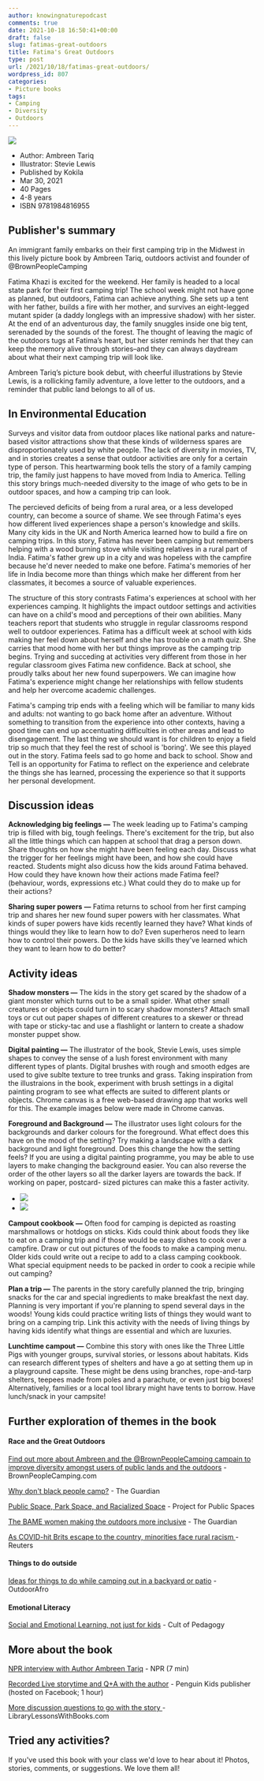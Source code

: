 ```yaml
---
author: knowingnaturepodcast
comments: true
date: 2021-10-18 16:50:41+00:00
draft: false
slug: fatimas-great-outdoors
title: Fatima's Great Outdoors
type: post
url: /2021/10/18/fatimas-great-outdoors/
wordpress_id: 807
categories:
- Picture books
tags:
- Camping
- Diversity
- Outdoors
---
```


![](fatimasgreatoutoors.jpg)

  * Author: Ambreen Tariq
  * Illustrator: Stevie Lewis
  * Published by Kokila
  * Mar 30, 2021
  * 40 Pages
  * 4-8 years
  * ISBN 9781984816955

## Publisher's summary

An immigrant family embarks on their first camping trip in the Midwest in this
lively picture book by Ambreen Tariq, outdoors activist and founder of
@BrownPeopleCamping  
  
Fatima Khazi is excited for the weekend. Her family is headed to a local state
park for their first camping trip! The school week might not have gone as
planned, but outdoors, Fatima can achieve anything. She sets up a tent with
her father, builds a fire with her mother, and survives an eight-legged mutant
spider (a daddy longlegs with an impressive shadow) with her sister. At the
end of an adventurous day, the family snuggles inside one big tent, serenaded
by the sounds of the forest. The thought of leaving the magic of the outdoors
tugs at Fatima’s heart, but her sister reminds her that they can keep the
memory alive through stories–and they can always daydream about what their
next camping trip will look like.  
  
Ambreen Tariq’s picture book debut, with cheerful illustrations by Stevie
Lewis, is a rollicking family adventure, a love letter to the outdoors, and a
reminder that public land belongs to all of us.

## In Environmental Education

Surveys and visitor data from outdoor places like national parks and nature-
based visitor attractions show that these kinds of wilderness spares are
disproportionately used by white people. The lack of diversity in movies, TV,
and in stories creates a sense that outdoor activities are only for a certain
type of person. This heartwarming book tells the story of a family camping
trip, the family just happens to have moved from India to America. Telling
this story brings much-needed diversity to the image of who gets to be in
outdoor spaces, and how a camping trip can look.

The percieved deficits of being from a rural area, or a less developed
country, can become a source of shame. We see through Fatima's eyes how
different lived experiences shape a person's knowledge and skills. Many city
kids in the UK and North America learned how to build a fire on camping trips.
In this story, Fatima has never been camping but remembers helping with a wood
burning stove while visiting relatives in a rural part of India. Fatima's
father grew up in a city and was hopeless with the campfire because he'd never
needed to make one before. Fatima's memories of her life in India become more
than things which make her different from her classmates, it becomes a source
of valuable experiences.

The structure of this story contrasts Fatima's experiences at school with her
experiences camping. It highlights the impact outdoor settings and activities
can have on a child's mood and perceptions of their own abilities. Many
teachers report that students who struggle in regular classrooms respond well
to outdoor experiences. Fatima has a difficult week at school with kids making
her feel down about herself and she has trouble on a math quiz. She carries
that mood home with her but things improve as the camping trip begins. Trying
and succeding at activities very different from those in her regular classroom
gives Fatima new confidence. Back at school, she proudly talks about her new
found superpowers. We can imagine how Fatima's experience might change her
relationships with fellow students and help her overcome academic challenges.

Fatima's camping trip ends with a feeling which will be familiar to many kids
and adults: not wanting to go back home after an adventure. Without something
to transition from the experience into other contexts, having a good time can
end up accentuating difficulties in other areas and lead to disengagement. The
last thing we should want is for children to enjoy a field trip so much that
they feel the rest of school is 'boring'. We see this played out in the story.
Fatima feels sad to go home and back to school. Show and Tell is an
opportunity for Fatima to reflect on the experience and celebrate the things
she has learned, processing the experience so that it supports her personal
development.

## Discussion ideas

**Acknowledging big feelings —** The week leading up to Fatima's camping trip
is filled with big, tough feelings. There's excitement for the trip, but also
all the little things which can happen at school that drag a person down.
Share thoughts on how she might have been feeling each day. Discuss what the
trigger for her feelings might have been, and how she could have reacted.
Students might also dicuss how the kids around Fatima behaved. How could they
have known how their actions made Fatima feel? (behaviour, words, expressions
etc.) What could they do to make up for their actions?

**Sharing super powers** **—** Fatima returns to school from her first camping
trip and shares her new found super powers with her classmates. What kinds of
super powers have kids recently learned they have? What kinds of things would
they like to learn how to do? Even superheros need to learn how to control
their powers. Do the kids have skills they've learned which they want to learn
how to do better?

## Activity ideas

**Shadow monsters —** The kids in the story get scared by the shadow of a
giant monster which turns out to be a small spider. What other small creatures
or objects could turn in to scary shadow monsters? Attach small toys or cut
out paper shapes of different creatures to a skewer or thread with tape or
sticky-tac and use a flashlight or lantern to create a shadow monster puppet
show.

**Digital painting —** The illustrator of the book, Stevie Lewis, uses simple
shapes to convey the sense of a lush forest environment with many different
types of plants. Digital brushes with rough and smooth edges are used to give
sublte texture to tree trunks and grass. Taking inspiration from the
illustraions in the book, experiment with brush settings in a digital painting
program to see what effects are suited to different plants or objects. Chrome
canvas is a free web-based drawing app that works well for this. The example
images below were made in Chrome canvas.

**Foreground and Background —** The illustrator uses light colours for the
backgrounds and darker colours for the foreground. What effect does this have
on the mood of the setting? Try making a landscape with a dark background and
light foreground. Does this change the how the setting feels? If you are using
a digital painting programme, you may be able to use layers to make changing
the background easier. You can also reverse the order of the other layers so
all the darker layers are towards the back. If working on paper, postcard-
sized pictures can make this a faster activity.

  * ![](backgroundlight-1.png)
  * ![](backgrounddark-1.png)

**Campout cookbook —** Often food for camping is depicted as roasting
marshmallows or hotdogs on sticks. Kids could think about foods they like to
eat on a camping trip and if those would be easy dishes to cook over a
campfire. Draw or cut out pictures of the foods to make a camping menu. Older
kids could write out a recipe to add to a class camping cookbook. What special
equipment needs to be packed in order to cook a recipie while out camping?

**Plan a trip —** The parents in the story carefully planned the trip,
bringing snacks for the car and special ingredients to make breakfast the next
day. Planning is very important if you're planning to spend several days in
the woods! Young kids could practice writing lists of things they would want
to bring on a camping trip. Link this activity with the needs of living things
by having kids identify what things are essential and which are luxuries.

**Lunchtime campout —** Combine this story with ones like the Three Little
Pigs with younger groups, survival stories, or lessons about habitats. Kids
can research different types of shelters and have a go at setting them up in a
playground capsite. These might be dens using branches, rope-and-tarp
shelters, teepees made from poles and a parachute, or even just big boxes!
Alternatively, families or a local tool library might have tents to borrow.
Have lunch/snack in your campsite!

## Further exploration of themes in the book

#### **Race and the Great Outdoors**

[Find out more about Ambreen and the @BrownPeopleCamping campain to improve diversity amongst users of public lands and the outdoors](https://www.brownpeoplecamping.com/media) \- BrownPeopleCamping.com

[Why don't black people camp?](https://www.theguardian.com/travel/2010/jul/09/black-people-camp-holidays) \- The Guardian

[Public Space, Park Space, and Racialized Space](https://www.pps.org/article/public-space-park-space-and-racialized-space) \- Project for Public Spaces 

[The BAME women making the outdoors more inclusive](https://www.theguardian.com/travel/2020/dec/02/the-bame-women-making-the-british-outdoors-more-inclusive) \- The Guardian

[As COVID-hit Brits escape to the country, minorities face rural racism ](https://www.reuters.com/article/us-britain-race-rural-trfn-idUSKBN27S0LO)\- Reuters

#### **Things to do outside**

[Ideas for things to do while camping out in a backyard or patio](https://outdoorafro.com/2020/05/ten-backyard-camping-ideas-from-outdoor-afro/) \- OutdoorAfro

#### **Emotional Literacy**

[Social and Emotional Learning, not just for kids](https://www.cultofpedagogy.com/sel-adults/) \- Cult of Pedagogy

## More about the book

[NPR interview with Author Ambreen Tariq](https://www.npr.org/2021/03/30/982718940/camping-is-an-all-american-adventure-in-fatimas-great-outdoors) \- NPR (7 min)

[Recorded Live storytime and Q+A with the author](https://fb.watch/8EpJ7rME9b/) \- Penguin Kids publisher (hosted on Facebook; 1 hour)

[More discussion questions to go with the story ](https://librarylessonswithbooks.com/fatimas-great-outdoors-picture-book-lesson-activity/)\- LibraryLessonsWithBooks.com

## Tried any activities?

If you've used this book with your class we'd love to hear about it! Photos,
stories, comments, or suggestions. We love them all!

